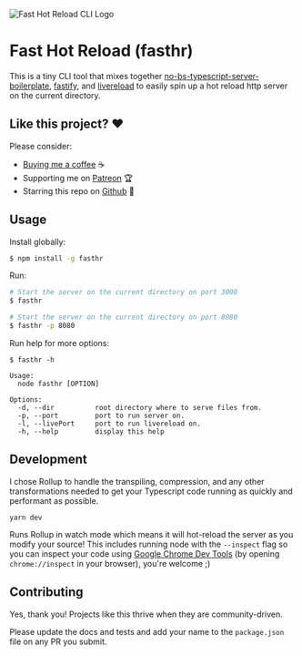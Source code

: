 ![Fast Hot Reload CLI Logo](https://assets.jeanlescure.io/ujf5Hb.svg)

# Fast Hot Reload (fasthr)

This is a tiny CLI tool that mixes together [no-bs-typescript-server-boilerplate](https://github.com/jeanlescure/no-bs-typescript-server-boilerplate), [fastify](https://github.com/fastify/fastify), and [livereload](http://livereload.com/) to easily spin up a hot reload http server on the current directory.

## Like this project? ❤️

Please consider:

- [Buying me a coffee](https://www.buymeacoffee.com/jeanlescure) ☕
- Supporting me on [Patreon](https://www.patreon.com/jeanlescure) 🏆
- Starring this repo on [Github](https://github.com/jeanlescure/fasthr) 🌟

## Usage

Install globally:

```sh
$ npm install -g fasthr
```

Run:

```sh
# Start the server on the current directory on port 3000
$ fasthr

# Start the server on the current directory on port 8080
$ fasthr -p 8080
```

Run help for more options:

```
$ fasthr -h

Usage:
  node fasthr [OPTION]

Options:
  -d, --dir          root directory where to serve files from.
  -p, --port         port to run server on.
  -l, --livePort     port to run livereload on.
  -h, --help         display this help
```

## Development

I chose Rollup to handle the transpiling, compression, and any other transformations needed to get
your Typescript code running as quickly and performant as possible.

```
yarn dev
```

Runs Rollup in watch mode which means it will hot-reload the server as you modify your source! This
includes running node with the `--inspect` flag so you can inspect your code using [Google Chrome Dev Tools](https://nodejs.org/en/docs/guides/debugging-getting-started/)
(by opening `chrome://inspect` in your browser), you're welcome ;)

## Contributing

Yes, thank you! Projects like this thrive when they are community-driven.

Please update the docs and tests and add your name to the `package.json` file on any PR you submit.
